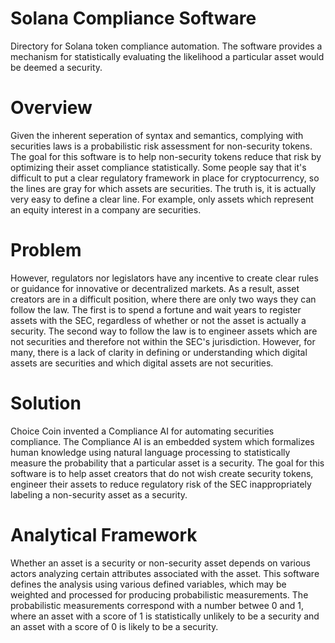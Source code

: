 # Solana Compliance Software

Directory for Solana token compliance automation.
The software provides a mechanism for statistically evaluating the likelihood a particular asset would be deemed a security.

# Overview

Given the inherent seperation of syntax and semantics, complying with securities laws is a probabilistic risk assessment for non-security tokens.
The goal for this software is to help non-security tokens reduce that risk by optimizing their asset compliance statistically.
Some people say that it's difficult to put a clear regulatory framework in place for cryptocurrency, so the lines are gray for which assets are securities.
The truth is, it is actually very easy to define a clear line. For example, only assets which represent an equity interest in a company are securities.

# Problem

However, regulators nor legislators have any incentive to create clear rules or guidance for innovative or decentralized markets. As a result, asset creators are in a difficult position, where there are only two ways they can follow the law. The first is to spend a fortune and wait years to register assets with the SEC, regardless of whether or not the asset is actually a security. The second way to follow the law is to engineer assets which are not securities and therefore not within the SEC's jurisdiction. However, for many, there is a lack of clarity in defining or understanding which digital assets are securities and which digital assets are not securities. 

# Solution

Choice Coin invented a Compliance AI for automating securities compliance. The Compliance AI is an embedded system which formalizes human knowledge using natural language processing to statistically measure the probability that a particular asset is a security. The goal for this software is to help asset creators that do not wish create security tokens, engineer their assets to reduce regulatory risk of the SEC inappropriately labeling a non-security asset as a security.

# Analytical Framework

Whether an asset is a security or non-security asset depends on various actors analyzing certain attributes associated with the asset. This software defines the analysis using various defined variables, which may be weighted and processed for producing probabilistic measurements. The probabilistic measurements correspond with a number betwee 0 and 1, where an asset with a score of 1 is statistically unlikely to be a security and an asset with a score of 0 is likely to be a security.

